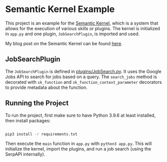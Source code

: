 # Semantic Kernel Example

This project is an example for the [Semantic Kernel](https://learn.microsoft.com/en-us/semantic-kernel/overview/), which is a system that allows for the execution of various skills or plugins. The kernel is initialized in `app.py` and one plugin, `JobSearchPlugin`, is imported and used.

My blog post on the Semantic Kernel can be found [here](https://stephencollins.tech/posts/harnessing-semantic-kernel-for-llm-integration).

## JobSearchPlugin

The `JobSearchPlugin` is defined in [plugins/JobSearch.py](plugins/JobSearch.py). It uses the Google Jobs API to search for jobs based on a query. The `search_jobs` method is decorated with `sk_function` and `sk_function_context_parameter` decorators to provide metadata about the function.

## Running the Project

To run the project, first make sure to have Python 3.9.6 at least installed, then install packages:

```bash

pip3 install -r requirements.txt
```

Then execute the `main` function in `app.py` with `python3 app.py`. This will initialize the kernel, import the plugins, and run a job search (using the SerpAPI internally).
